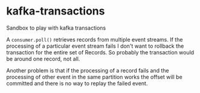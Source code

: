 # kafka-transactions
Sandbox to play with kafka transactions

A `consumer.poll()` retrieves records from multiple event streams. If the processing of a particular event stream fails I don't want to rollback the transaction
for the entire set of Records. So probably the transaction would be around one record, not all.

Another problem is that if the processing of a record fails and the processing of other event in the same partition works the offset
will be committed and there is no way to replay the failed event.

